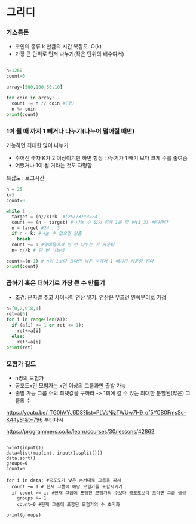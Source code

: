# 그리디

### 거스름돈

- 코인의 종류 k 만큼의 시간 복잡도. O(k)
- 가장 큰 단위로 먼저 나누기(작은 단위의 배수여서)

```py

n=1260
count=0

array=[500,100,50,10]

for coin in array:
  count += n // coin #(몫)
  n %= coin
print(count)

```

### 1이 될 때 까지 1 빼거나 나누기(나누어 떨어질 때만)

가능하면 최대한 많이 나누기

- 주어진 숫자 K가 2 이상이기만 하면 항상 나누기가 1 빼기 보다 크게 수를 줄여줌
- 어쨌거나 1이 될 거라는 것도 자명함

복잡도 : 로그시간

```py
n = 25
k=3
count=0

while 1 :
  target = (n//k)*k  #(25//3)*3=24
  count += (n - target) # 나눌 수 있기 위해 1을 몇 번(1,3) 빼야한다
  n = target #24 , 3
  if n < k: #나눌 수 없으면 탈출
    break
  count += 1 #밑에줄에서 한 번 나누는 거 카운팅 
  n= n//k # 한 번 나눴네

count+=(n-1) # n이 1보다 크다면 남은 수에서 1 빼기가 카운팅 된다
print(count)
```


### 곱하기 혹은 더하기로 가장 큰 수 만들기
- 조건: 문자열 주고 사이사이 연산 넣기. 연산은 무조건 왼쪽부터로 가정

```py
a=[0,2,9,8,4]
ret=a[0]
for i in range(len(a)):
  if (a[i] <= 1 or ret <= 1):
    ret+=a[i]
  else:
    ret*=a[i]
print(ret)
```

### 모험가 길드

- n명의 모험가
- 공포도x인 모험가는 x면 이상의 그룹과만 출발 가능
- 출발 가능 그룹 수의 최댓값을 구하라
-> 1회에 갈 수 있는 최대한 분할된(많은) 그룹의 수

https://youtu.be/_TG0hVYJ6D8?list=PLVsNizTWUw7H9_of5YCB0FmsSc-K44y81&t=796 부터다시

https://programmers.co.kr/learn/courses/30/lessons/42862.

~~~

n=int(input())
data=list(map(int, input().split()))
data.sort()
groups=0
count=0

for i in data: #공포도가 낮은 순서대로 그룹을 짜서
  count += 1 # 현재 그룹에 해당 모험가를 포함시키기
  if count >= i: #현재 그룹에 포함된 모험가의 수보다 공포도보다 크다면 그룹 생성
    groups += 1
    count=0 #현재 그룹에 포함된 모험가의 수 초기화

print(groups)
  
~~~

